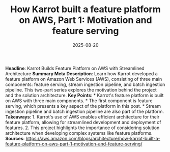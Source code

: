 ﻿---
title: 'How Karrot built a feature platform on AWS, Part 1: Motivation and feature
  serving'
date: '2025-08-20'
category: Markets
summary: ''
slug: how karrot built a feature platform on aws part 1 motivation
source_urls:
- https://aws.amazon.com/blogs/architecture/how-karrot-built-a-feature-platform-on-aws-part-1-motivation-and-feature-serving/
seo:
  title: 'How Karrot built a feature platform on AWS, Part 1: Motivation and feature
    serving | Hash n Hedge'
  description: ''
  keywords:
  - news
  - markets
  - brief
---

**Headline**: Karrot Builds Feature Platform on AWS with Streamlined Architecture  **Summary Meta Description**: Learn how Karrot developed a feature platform on Amazon Web Services (AWS), consisting of three main components: feature serving, stream ingestion pipeline, and batch ingestion pipeline. This two-part series explores the motivation behind the project and the solution architecture.  **Key Points**:  * Karrot's feature platform is built on AWS with three main components. * The first component is feature serving, which presents a key aspect of the platform in this post. * Stream ingestion pipeline and batch ingestion pipeline are also part of the platform.  **Takeaways**:  1. Karrot's use of AWS enables efficient architecture for their feature platform, allowing for streamlined development and deployment of features. 2. This project highlights the importance of considering solution architecture when developing complex systems like feature platforms.  **Sources**:  https://aws.amazon.com/blogs/architecture/how-karrot-built-a-feature-platform-on-aws-part-1-motivation-and-feature-serving/ 
